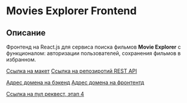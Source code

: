 # Movies Explorer Frontend

## Описание

Фронтенд на React.js для сервиса поиска фильмов **Movie Explorer** с функционалом: авторизации пользователей, сохранения фильмов в избранном.

[Ссылка на макет](https://disk.yandex.ru/d/rs3CGDkV1hm6fg)
[Ссылка на репозиротий REST API](https://github.com/VDSQ/movies-explorer-api)

[Адрес домена на бэкенд](https://movies-explorer.api.nomoreparties.sbs/)
[Адрес домена на фронтентд](https://movies-explorer.nomoreparties.sbs/)

[Ссылка на пул реквест, этап 4]()